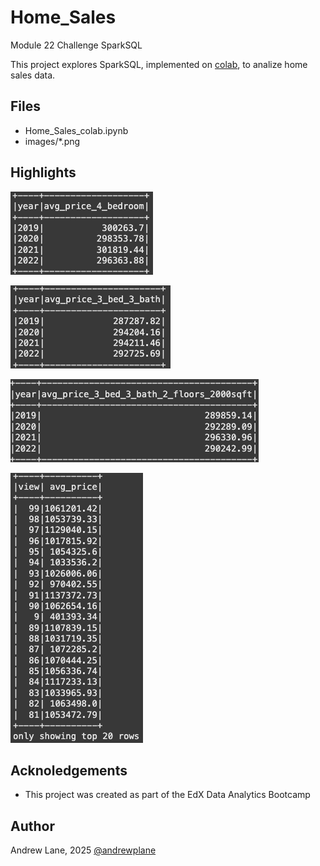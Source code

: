# Home_Sales
Module 22 Challenge SparkSQL

This project explores SparkSQL, implemented on [colab](https://colab.research.google.com/), to analize home sales data.

## Files
- Home_Sales_colab.ipynb
- images/*.png

## Highlights
![avg price 4 bedroom](images/image.png)

![avg price 3 bed/bath](images/image-1.png)

![avg price 3 bed/bath 2 floors 2000+sqft](images/image-2.png)

![avg price by view rating](images/image-3.png)

## Acknoledgements
- This project was created as part of the EdX Data Analytics Bootcamp

## Author
Andrew Lane, 2025 
[@andrewplane](https://github.com/andrewplane)